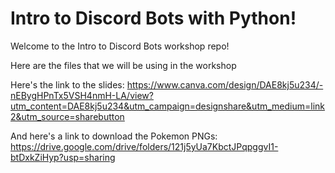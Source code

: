 # Intro to Discord Bots with Python!

Welcome to the Intro to Discord Bots workshop repo!

Here are the files that we will be using in the workshop

Here's the link to the slides: https://www.canva.com/design/DAE8kj5u234/-nEBygHPnTx5VSH4nmH-LA/view?utm_content=DAE8kj5u234&utm_campaign=designshare&utm_medium=link2&utm_source=sharebutton

And here's a link to download the Pokemon PNGs: https://drive.google.com/drive/folders/121j5yUa7KbctJPqpggvI1-btDxkZiHyp?usp=sharing
